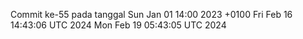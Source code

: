 Commit ke-55 pada tanggal Sun Jan 01 14:00 2023 +0100
Fri Feb 16 14:43:06 UTC 2024
Mon Feb 19 05:43:05 UTC 2024
